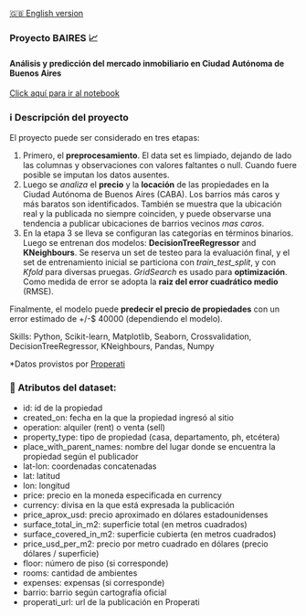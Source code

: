 [:uk: English version](https://github.com/iseka-dev/baires-project/blob/master/README.md)

### Proyecto BAIRES  :chart_with_upwards_trend:
#### Análisis y predicción del mercado inmobiliario en Ciudad Autónoma de Buenos Aires
[Click aquí para ir al notebook](https://github.com/iseka-dev/baires-project/blob/master/HousePricing_BsAs.ipynb)

### :information_source: Descripción del proyecto 

El proyecto puede ser considerado en tres etapas:

1. Primero, el **preprocesamiento**. El data set es limpiado, dejando de lado las columnas y observaciones con valores faltantes o null. Cuando fuere posible se imputan los datos ausentes.
2. Luego se *analiza* el **precio** y la **locación** de las propiedades en la Ciudad Autónoma de Buenos Aires (CABA). Los barrios más caros y más baratos son identificados. También se muestra que la ubicación real y la publicada no siempre coinciden, y puede observarse una tendencia a publicar ubicaciones de barrios vecinos *mas caros*.
3. En la etapa 3 se lleva se configuran las categorías en términos binarios. Luego se entrenan dos modelos: **DecisionTreeRegressor** and **KNeighbours**. Se reserva un set de testeo para la evaluación final, y el set de entrenamiento inicial se particiona con *train_test_split*, y con *Kfold* para diversas pruegas. *GridSearch* es usado para **optimización**. Como medida de error se adopta la **raiz del error cuadrático medio** (RMSE).

Finalmente, el modelo puede **predecir el precio de propiedades** con un error estimado de +/-$ 40000 (dependiendo el modelo).

Skills: Python, Scikit-learn, Matplotlib, Seaborn, Crossvalidation, DecisionTreeRegressor, KNeighbours, Pandas, Numpy

*Datos provistos por [Properati](https://www.properati.com.ar/data)

### :telescope: Atributos del dataset: 

* id: id de la propiedad
* created_on: fecha en la que la propiedad ingresó al sitio
* operation: alquiler (rent) o venta (sell)
* property_type: tipo de propiedad (casa, departamento, ph, etcétera)
* place_with_parent_names: nombre del lugar donde se encuentra la propiedad según el publicador
* lat-lon: coordenadas concatenadas
* lat: latitud
* lon: longitud
* price: precio en la moneda especificada en currency
* currency: divisa en la que está expresada la publicación
* price_aprox_usd: precio aproximado en dólares estadounidenses
* surface_total_in_m2: superficie total (en metros cuadrados)
* surface_covered_in_m2: superficie cubierta (en metros cuadrados)
* price_usd_per_m2: precio por metro cuadrado en dólares (precio dólares / superficie)
* floor: número de piso (si corresponde)
* rooms: cantidad de ambientes
* expenses: expensas (si corresponde)
* barrio: barrio según cartografía oficial
* properati_url: url de la publicación en Properati
